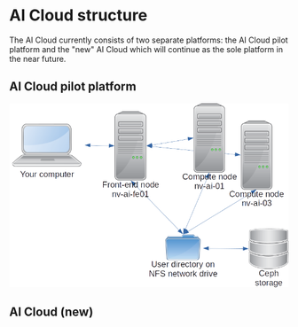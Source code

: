 # AI Cloud structure

The AI Cloud currently consists of two separate platforms: the AI
Cloud pilot platform and the "new" AI Cloud which will continue as the
sole platform in the near future.

## AI Cloud pilot platform

![AI Cloud pilot platform](assets/img/ai-cloud-pilot-overview.png)

## AI Cloud (new)
